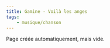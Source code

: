 ```yaml
---
title: Gamine - Voilà les anges
tags:
    - musique/chanson
---
```


Page créée automatiquement, mais vide.
